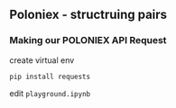 ## Poloniex - structruing pairs

### Making our POLONIEX API Request

create virtual env

```shell
pip install requests
```

edit `playground.ipynb`
